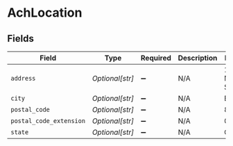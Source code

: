 # AchLocation


## Fields

| Field                   | Type                    | Required                | Description             | Example                 |
| ----------------------- | ----------------------- | ----------------------- | ----------------------- | ----------------------- |
| `address`               | *Optional[str]*         | :heavy_minus_sign:      | N/A                     | 123 Main Street         |
| `city`                  | *Optional[str]*         | :heavy_minus_sign:      | N/A                     | Boulder                 |
| `postal_code`           | *Optional[str]*         | :heavy_minus_sign:      | N/A                     | 80301                   |
| `postal_code_extension` | *Optional[str]*         | :heavy_minus_sign:      | N/A                     | 0000                    |
| `state`                 | *Optional[str]*         | :heavy_minus_sign:      | N/A                     | Colorado                |